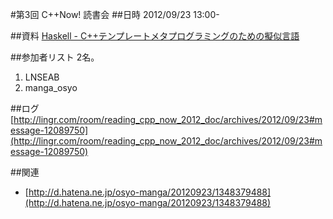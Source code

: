 #第3回 C++Now! 読書会
##日時
2012/09/23 13:00-


##資料
[Haskell - C++テンプレートメタプログラミングのための擬似言語](/boostcon/2011#haskell-pseudo-cpp)


##参加者リスト
2名。

1. LNSEAB
2. manga_osyo


##ログ
[http://lingr.com/room/reading_cpp_now_2012_doc/archives/2012/09/23#message-12089750](http://lingr.com/room/reading_cpp_now_2012_doc/archives/2012/09/23#message-12089750)


##関連
- [http://d.hatena.ne.jp/osyo-manga/20120923/1348379488](http://d.hatena.ne.jp/osyo-manga/20120923/1348379488)


